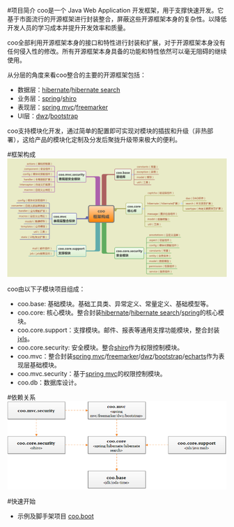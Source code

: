 #项目简介
coo是一个 Java Web Application 开发框架，用于支撑快速开发。它基于市面流行的开源框架进行封装整合，屏蔽这些开源框架本身的复杂性。以降低开发人员的学习成本并提升开发效率和质量。

coo全部利用开源框架本身的接口和特性进行封装和扩展，对于开源框架本身没有任何侵入性的修改。所有开源框架本身具备的功能和特性依然可以毫无阻碍的继续使用。

从分层的角度来看coo整合的主要的开源框架包括：
* 数据层：[hibernate][]/[hibernate search][]
* 业务层：[spring][]/[shiro][]
* 表现层：[spring mvc][]/[freemarker][]
* UI层：[dwz][]/[bootstrap][]

coo支持模块化开发，通过简单的配置即可实现对模块的插拔和升级（非热部署），这给产品的模块化定制及分发后聚拢升级带来极大的便利。

#框架构成
![框架构成](框架构成.png)

coo由以下子模块项目组成：
* coo.base: 基础模块。基础工具类、异常定义、常量定义、基础模型等。
* coo.core: 核心模块。整合封装[hibernate][]/[hibernate search][]/[spring][]的核心模块。
* coo.core.support：支撑模块。邮件、报表等通用支撑功能模块，整合封装[jxls][]。
* coo.core.security: 安全模块。整合[shiro][]作为权限控制模块。
* coo.mvc：整合封装[spring mvc][]/[freemarker][]/[dwz][]/[bootstrap][]/[echarts][]作为表现层基础模块。
* coo.mvc.security：基于[spring mvc][]的权限控制模块。
* coo.db：数据库设计。

#依赖关系
![依赖关系](依赖关系.png)

#快速开始
* 示例及脚手架项目 [coo.boot](https://github.com/Jnoee/coo.boot)
	
[hibernate]: http://hibernate.org/
[hibernate search]: http://hibernate.org/search/
[spring]: http://projects.spring.io/spring-framework/
[shiro]: http://shiro.apache.org/
[spring mvc]: http://projects.spring.io/spring-framework/
[freemarker]: http://freemarker.org/
[dwz]: http://j-ui.com/
[bootstrap]: http://getbootstrap.com/
[echarts]: http://echarts.baidu.com/
[jxls]: http://jxls.sourceforge.net/